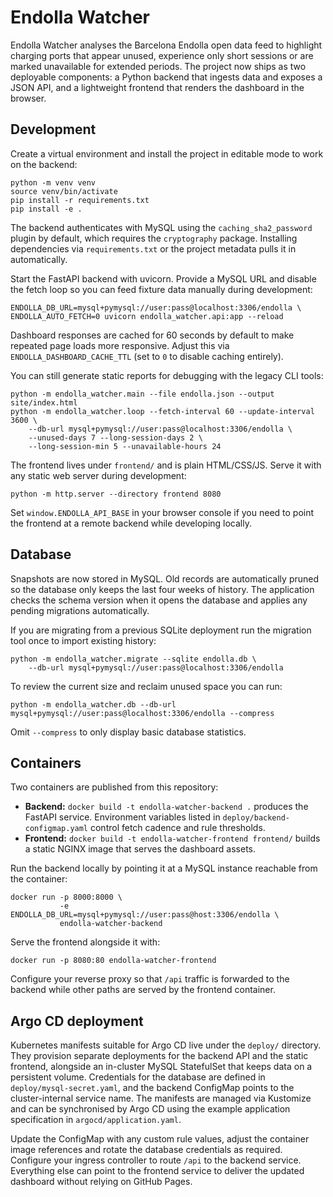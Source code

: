 # Endolla Watcher

Endolla Watcher analyses the Barcelona Endolla open data feed to highlight
charging ports that appear unused, experience only short sessions or are marked
unavailable for extended periods. The project now ships as two deployable
components: a Python backend that ingests data and exposes a JSON API, and a
lightweight frontend that renders the dashboard in the browser.

## Development

Create a virtual environment and install the project in editable mode to work on
the backend:

```
python -m venv venv
source venv/bin/activate
pip install -r requirements.txt
pip install -e .
```

The backend authenticates with MySQL using the `caching_sha2_password` plugin by
default, which requires the `cryptography` package. Installing dependencies via
`requirements.txt` or the project metadata pulls it in automatically.

Start the FastAPI backend with uvicorn. Provide a MySQL URL and disable the
fetch loop so you can feed fixture data manually during development:

```
ENDOLLA_DB_URL=mysql+pymysql://user:pass@localhost:3306/endolla \
ENDOLLA_AUTO_FETCH=0 uvicorn endolla_watcher.api:app --reload
```

Dashboard responses are cached for 60 seconds by default to make repeated page
loads more responsive. Adjust this via `ENDOLLA_DASHBOARD_CACHE_TTL` (set to `0`
to disable caching entirely).

You can still generate static reports for debugging with the legacy CLI tools:

```
python -m endolla_watcher.main --file endolla.json --output site/index.html
python -m endolla_watcher.loop --fetch-interval 60 --update-interval 3600 \
    --db-url mysql+pymysql://user:pass@localhost:3306/endolla \
    --unused-days 7 --long-session-days 2 \
    --long-session-min 5 --unavailable-hours 24
```

The frontend lives under `frontend/` and is plain HTML/CSS/JS. Serve it with any
static web server during development:

```
python -m http.server --directory frontend 8080
```

Set `window.ENDOLLA_API_BASE` in your browser console if you need to point the
frontend at a remote backend while developing locally.

## Database

Snapshots are now stored in MySQL. Old records are automatically pruned so the
database only keeps the last four weeks of history. The application checks the
schema version when it opens the database and applies any pending migrations
automatically.

If you are migrating from a previous SQLite deployment run the migration tool
once to import existing history:

```
python -m endolla_watcher.migrate --sqlite endolla.db \
    --db-url mysql+pymysql://user:pass@localhost:3306/endolla
```

To review the current size and reclaim unused space you can run:

```
python -m endolla_watcher.db --db-url mysql+pymysql://user:pass@localhost:3306/endolla --compress
```

Omit `--compress` to only display basic database statistics.

## Containers

Two containers are published from this repository:

* **Backend:** `docker build -t endolla-watcher-backend .` produces the FastAPI
  service. Environment variables listed in `deploy/backend-configmap.yaml`
  control fetch cadence and rule thresholds.
* **Frontend:** `docker build -t endolla-watcher-frontend frontend/` builds a
  static NGINX image that serves the dashboard assets.

Run the backend locally by pointing it at a MySQL instance reachable from the
container:

```
docker run -p 8000:8000 \
           -e ENDOLLA_DB_URL=mysql+pymysql://user:pass@host:3306/endolla \
           endolla-watcher-backend
```

Serve the frontend alongside it with:

```
docker run -p 8080:80 endolla-watcher-frontend
```

Configure your reverse proxy so that `/api` traffic is forwarded to the backend
while other paths are served by the frontend container.

## Argo CD deployment

Kubernetes manifests suitable for Argo CD live under the `deploy/` directory.
They provision separate deployments for the backend API and the static frontend,
alongside an in-cluster MySQL StatefulSet that keeps data on a persistent
volume. Credentials for the database are defined in
`deploy/mysql-secret.yaml`, and the backend ConfigMap points to the
cluster-internal service name. The manifests are managed via Kustomize and can
be synchronised by Argo CD using the example application specification in
`argocd/application.yaml`.

Update the ConfigMap with any custom rule values, adjust the container image
references and rotate the database credentials as required. Configure your
ingress controller to route `/api` to the backend service. Everything else can
point to the frontend service to deliver the updated dashboard without relying
on GitHub Pages.
